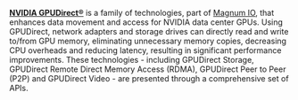 [**NVIDIA GPUDirect®**](https://developer.nvidia.com/gpudirect) is a family of technologies, part of [Magnum IO](https://www.nvidia.com/en-us/data-center/magnum-io/), that enhances data movement and access for NVIDIA data center GPUs. Using GPUDirect, network adapters and storage drives can directly read and write to/from GPU memory, eliminating unnecessary memory copies, decreasing CPU overheads and reducing latency, resulting in significant performance improvements. These technologies - including GPUDirect Storage, GPUDirect Remote Direct Memory Access (RDMA), GPUDirect Peer to Peer (P2P) and GPUDirect Video - are presented through a comprehensive set of APIs.